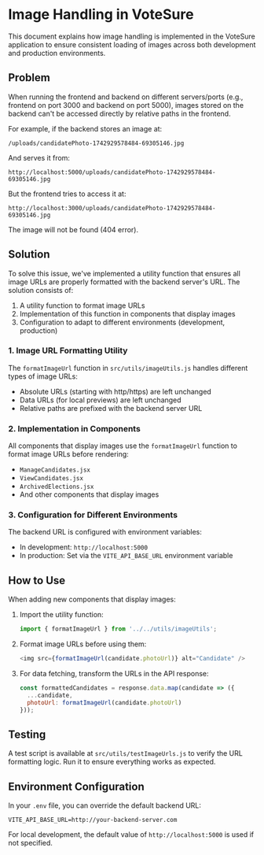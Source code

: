 # Image Handling in VoteSure

This document explains how image handling is implemented in the VoteSure application to ensure consistent loading of images across both development and production environments.

## Problem

When running the frontend and backend on different servers/ports (e.g., frontend on port 3000 and backend on port 5000), images stored on the backend can't be accessed directly by relative paths in the frontend.

For example, if the backend stores an image at:
```
/uploads/candidatePhoto-1742929578484-69305146.jpg
```

And serves it from:
```
http://localhost:5000/uploads/candidatePhoto-1742929578484-69305146.jpg
```

But the frontend tries to access it at:
```
http://localhost:3000/uploads/candidatePhoto-1742929578484-69305146.jpg
```

The image will not be found (404 error).

## Solution

To solve this issue, we've implemented a utility function that ensures all image URLs are properly formatted with the backend server's URL. The solution consists of:

1. A utility function to format image URLs
2. Implementation of this function in components that display images
3. Configuration to adapt to different environments (development, production)

### 1. Image URL Formatting Utility

The `formatImageUrl` function in `src/utils/imageUtils.js` handles different types of image URLs:

- Absolute URLs (starting with http/https) are left unchanged
- Data URLs (for local previews) are left unchanged
- Relative paths are prefixed with the backend server URL

### 2. Implementation in Components

All components that display images use the `formatImageUrl` function to format image URLs before rendering:

- `ManageCandidates.jsx`
- `ViewCandidates.jsx`
- `ArchivedElections.jsx`
- And other components that display images

### 3. Configuration for Different Environments

The backend URL is configured with environment variables:

- In development: `http://localhost:5000`
- In production: Set via the `VITE_API_BASE_URL` environment variable

## How to Use

When adding new components that display images:

1. Import the utility function:
   ```javascript
   import { formatImageUrl } from '../../utils/imageUtils';
   ```

2. Format image URLs before using them:
   ```javascript
   <img src={formatImageUrl(candidate.photoUrl)} alt="Candidate" />
   ```

3. For data fetching, transform the URLs in the API response:
   ```javascript
   const formattedCandidates = response.data.map(candidate => ({
     ...candidate,
     photoUrl: formatImageUrl(candidate.photoUrl)
   }));
   ```

## Testing

A test script is available at `src/utils/testImageUrls.js` to verify the URL formatting logic. Run it to ensure everything works as expected.

## Environment Configuration

In your `.env` file, you can override the default backend URL:

```
VITE_API_BASE_URL=http://your-backend-server.com
```

For local development, the default value of `http://localhost:5000` is used if not specified. 